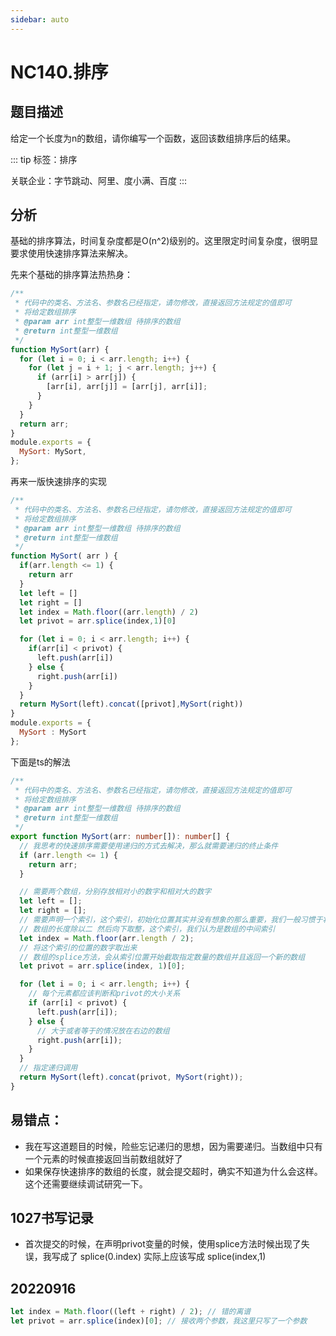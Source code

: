 ```yaml
---
sidebar: auto
---
```


# NC140.排序

## 题目描述
给定一个长度为n的数组，请你编写一个函数，返回该数组排序后的结果。

::: tip
标签：排序

关联企业：字节跳动、阿里、度小满、百度
:::

## 分析
基础的排序算法，时间复杂度都是O(n^2)级别的。这里限定时间复杂度，很明显要求使用快速排序算法来解决。

先来个基础的排序算法热热身：

```js
/**
 * 代码中的类名、方法名、参数名已经指定，请勿修改，直接返回方法规定的值即可
 * 将给定数组排序
 * @param arr int整型一维数组 待排序的数组
 * @return int整型一维数组
 */
function MySort(arr) {
  for (let i = 0; i < arr.length; i++) {
    for (let j = i + 1; j < arr.length; j++) {
      if (arr[i] > arr[j]) {
        [arr[i], arr[j]] = [arr[j], arr[i]];
      }
    }
  }
  return arr;
}
module.exports = {
  MySort: MySort,
};
```

再来一版快速排序的实现

```js
/**
 * 代码中的类名、方法名、参数名已经指定，请勿修改，直接返回方法规定的值即可
 * 将给定数组排序
 * @param arr int整型一维数组 待排序的数组
 * @return int整型一维数组
 */
function MySort( arr ) {
  if(arr.length <= 1) {
    return arr
  } 
  let left = []
  let right = []
  let index = Math.floor((arr.length) / 2)
  let privot = arr.splice(index,1)[0]

  for (let i = 0; i < arr.length; i++) {
    if(arr[i] < privot) {
      left.push(arr[i])
    } else {
      right.push(arr[i])
    }
  }
  return MySort(left).concat([privot],MySort(right))
}
module.exports = {
  MySort : MySort
};
```

下面是ts的解法

```ts
/**
 * 代码中的类名、方法名、参数名已经指定，请勿修改，直接返回方法规定的值即可
 * 将给定数组排序
 * @param arr int整型一维数组 待排序的数组
 * @return int整型一维数组
 */
export function MySort(arr: number[]): number[] {
  // 我思考的快速排序需要使用递归的方式去解决，那么就需要递归的终止条件
  if (arr.length <= 1) {
    return arr;
  }

  // 需要两个数组，分别存放相对小的数字和相对大的数字
  let left = [];
  let right = [];
  // 需要声明一个索引，这个索引，初始化位置其实并没有想象的那么重要，我们一般习惯于将其设置为中间的数字
  // 数组的长度除以二 然后向下取整，这个索引，我们认为是数组的中间索引
  let index = Math.floor(arr.length / 2);
  // 将这个索引的位置的数字取出来
  // 数组的splice方法，会从索引位置开始截取指定数量的数组并且返回一个新的数组
  let privot = arr.splice(index, 1)[0];

  for (let i = 0; i < arr.length; i++) {
    // 每个元素都应该判断和privot的大小关系
    if (arr[i] < privot) {
      left.push(arr[i]);
    } else {
      // 大于或者等于的情况放在右边的数组
      right.push(arr[i]);
    }
  }
  // 指定递归调用
  return MySort(left).concat(privot, MySort(right));
}

```

## 易错点：
- 我在写这道题目的时候，险些忘记递归的思想，因为需要递归。当数组中只有一个元素的时候直接返回当前数组就好了
- 如果保存快速排序的数组的长度，就会提交超时，确实不知道为什么会这样。这个还需要继续调试研究一下。

## 1027书写记录
- 首次提交的时候，在声明privot变量的时候，使用splice方法时候出现了失误，我写成了 splice(0.index) 实际上应该写成 splice(index,1)

## 20220916
```js
let index = Math.floor((left + right) / 2); // 错的离谱
let privot = arr.splice(index)[0]; // 接收两个参数，我这里只写了一个参数
```